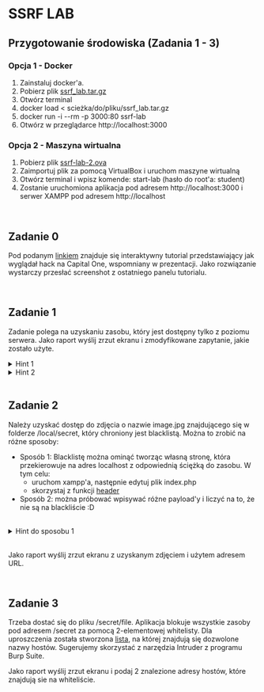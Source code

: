 # SSRF LAB
## Przygotowanie środowiska (Zadania 1 - 3)

### Opcja 1 - Docker
1. Zainstaluj docker'a.
2. Pobierz plik [ssrf_lab.tar.gz](https://drive.google.com/drive/folders/1HPTJYjlRWKUwC4ak-E6y4DsqCtxsFD1j?usp=sharing)
3. Otwórz terminal
4. docker load < scieżka/do/pliku/ssrf_lab.tar.gz
5. docker run -i --rm -p 3000:80 ssrf-lab
6. Otwórz w przeglądarce http://localhost:3000

### Opcja 2 - Maszyna wirtualna
1. Pobierz plik [ssrf-lab-2.ova](https://drive.google.com/drive/folders/1HPTJYjlRWKUwC4ak-E6y4DsqCtxsFD1j?usp=sharing)
2. Zaimportuj plik za pomocą VirtualBox i uruchom maszyne wirtualną
3. Otwórz terminal i wpisz komende: start-lab (hasło do root'a: student)
4. Zostanie uruchomiona aplikacja pod adresem http://localhost:3000 i serwer XAMPP pod adresem http://localhost

<br>

## Zadanie 0
Pod podanym [linkiem](https://application.security/free-application-security-training/server-side-request-forgery-in-capital-one) znajduje się interaktywny tutorial przedstawiający jak wyglądał hack na Capital One, wspomniany w prezentacji. Jako rozwiązanie wystarczy przesłać screenshot z ostatniego panelu tutorialu.

<br>

## Zadanie 1
Zadanie polega na uzyskaniu zasobu, który jest dostępny tylko z poziomu serwera. Jako raport wyślij zrzut ekranu i zmodyfikowane zapytanie, jakie zostało użyte. 
<details>
<summary>Hint 1</summary>
  <br>
 <ul><li>Zaboserwuj odpowiedź aplikacji ze statusem 403: F12 -> Network -> F5</li></ul>
</details>
<details>
<summary>Hint 2</summary>
  <br>
 <ul><li>Zauważ, że aplikacja ładuje zasoby przez przekazanie ścieżki do zmiennej GET</li></ul>
</details>
<br>

## Zadanie 2
Należy uzyskać dostęp do zdjęcia o nazwie image.jpg znajdującego się w folderze /local/secret, który chroniony jest blacklistą.
Można to zrobić na różne sposoby:
- Sposób 1: Blacklistę można ominąć tworząc własną stronę, która przekierowuje na adres localhost z odpowiednią ściężką do zasobu. W tym celu:
	- uruchom xampp'a, następnie edytuj plik index.php
	- skorzystaj z funkcji [header](https://www.php.net/manual/en/function.header.php)
- Sposób 2: można próbować wpisywać różne payload'y i liczyć na to, że nie są na blackliście :D

<br>

<details>
<summary>Hint do sposobu 1</summary>
  <br>
 <ul><li>Wpisz w odpowiednim miejscu adres serwera XAMPP (jako adres interfejsu sieciowego)</li></ul>
</details>

<br>

Jako raport wyślij zrzut ekranu z uzyskanym zdjęciem i użytem adresem URL.

<br>

## Zadanie 3
Trzeba dostać się do pliku /secret/file. Aplikacja blokuje wszystkie zasoby pod adresem /secret za pomocą 2-elementowej whitelisty. Dla uproszczenia została stworzona [lista](list.txt), na której znajdują się dozwolone nazwy hostów. Sugerujemy skorzystać z narzędzia Intruder z programu Burp Suite.

Jako raport wyślij zrzut ekranu i podaj 2 znalezione adresy hostów, które znajdują sie na whiteliście.
